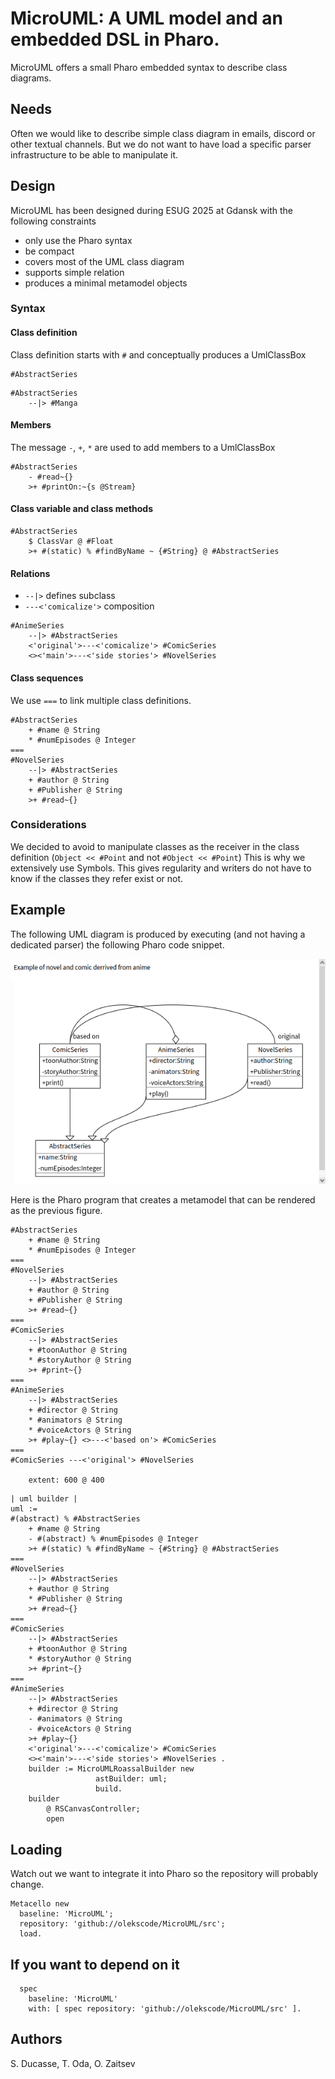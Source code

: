 # MicroUML: A UML model and an embedded DSL in Pharo.

MicroUML offers a small Pharo embedded syntax to describe class diagrams. 

## Needs

Often we would like to describe simple class diagram in emails, discord or other textual channels.
But we do not want to have load a specific parser infrastructure to be able to manipulate it. 

## Design 
MicroUML has been designed during ESUG 2025 at Gdansk with the following constraints

- only use the Pharo syntax
- be compact
- covers most of the UML class diagram
- supports simple relation
- produces a minimal metamodel objects

### Syntax

#### Class definition
Class definition starts with `#` and conceptually produces a UmlClassBox

```st
#AbstractSeries 
```

```st
#AbstractSeries
    --|> #Manga
```

#### Members

The message `-`, `+`, `*` are used to add members to a UmlClassBox

```st
#AbstractSeries
    - #read~{}
    >+ #printOn:~{s @Stream}
```

#### Class variable and class methods

```st
#AbstractSeries
    $ ClassVar @ #Float
    >+ #(static) % #findByName ~ {#String} @ #AbstractSeries
```

#### Relations

- ` --|> ` defines subclass
- ` ---<'comicalize'> ` composition

```st
#AnimeSeries
    --|> #AbstractSeries 
    <'original'>---<'comicalize'> #ComicSeries 
    <><'main'>---<'side stories'> #NovelSeries 
```

#### Class sequences

We use `===` to link multiple class definitions. 

```st
#AbstractSeries 
    + #name @ String 
    * #numEpisodes @ Integer
=== 
#NovelSeries 
    --|> #AbstractSeries
    + #author @ String 
    + #Publisher @ String 
    >+ #read~{}
```

### Considerations 
We decided to avoid to manipulate classes as the receiver in the class definition (`Object << #Point` and not `#Object << #Point`)
This is why we extensively use Symbols. This gives regularity and writers do not have to know if the classes they refer exist or not. 




## Example

The following UML diagram is produced by executing (and not having a dedicated parser) 
the following Pharo code snippet.


![A simple UML based on MicroUML DSL](microUML.png)


Here is the Pharo program that creates a metamodel that can be rendered as the previous figure.

```st
#AbstractSeries 
    + #name @ String 
    * #numEpisodes @ Integer
=== 
#NovelSeries 
    --|> #AbstractSeries
    + #author @ String 
    + #Publisher @ String 
    >+ #read~{}
=== 
#ComicSeries 
    --|> #AbstractSeries 
    + #toonAuthor @ String
    * #storyAuthor @ String
    >+ #print~{}
=== 
#AnimeSeries
    --|> #AbstractSeries 
    + #director @ String 
    * #animators @ String
    * #voiceActors @ String
    >+ #play~{} <>---<'based on'> #ComicSeries
=== 
#ComicSeries ---<'original'> #NovelSeries 

    extent: 600 @ 400
```



```st
| uml builder |
uml := 
#(abstract) % #AbstractSeries 
    + #name @ String 
    - #(abstract) % #numEpisodes @ Integer
    >+ #(static) % #findByName ~ {#String} @ #AbstractSeries
=== 
#NovelSeries 
    --|> #AbstractSeries
    + #author @ String 
    * #Publisher @ String 
    >+ #read~{}
=== 
#ComicSeries 
    --|> #AbstractSeries 
    + #toonAuthor @ String
    * #storyAuthor @ String 
    >+ #print~{} 
=== 
#AnimeSeries
    --|> #AbstractSeries 
    + #director @ String 
    - #animators @ String
    - #voiceActors @ String 
    >+ #play~{} 
    <'original'>---<'comicalize'> #ComicSeries 
    <><'main'>---<'side stories'> #NovelSeries .
    builder := MicroUMLRoassalBuilder new
                   astBuilder: uml;
                   build.
    builder
        @ RSCanvasController;
        open
```


## Loading
Watch out we want to integrate it into Pharo so the repository will probably change.


```st
Metacello new
  baseline: 'MicroUML';
  repository: 'github://olekscode/MicroUML/src';
  load.
```

## If you want to depend on it

```st
  spec 
    baseline: 'MicroUML' 
    with: [ spec repository: 'github://olekscode/MicroUML/src' ].
```


## Authors

S. Ducasse, T. Oda, O. Zaitsev
